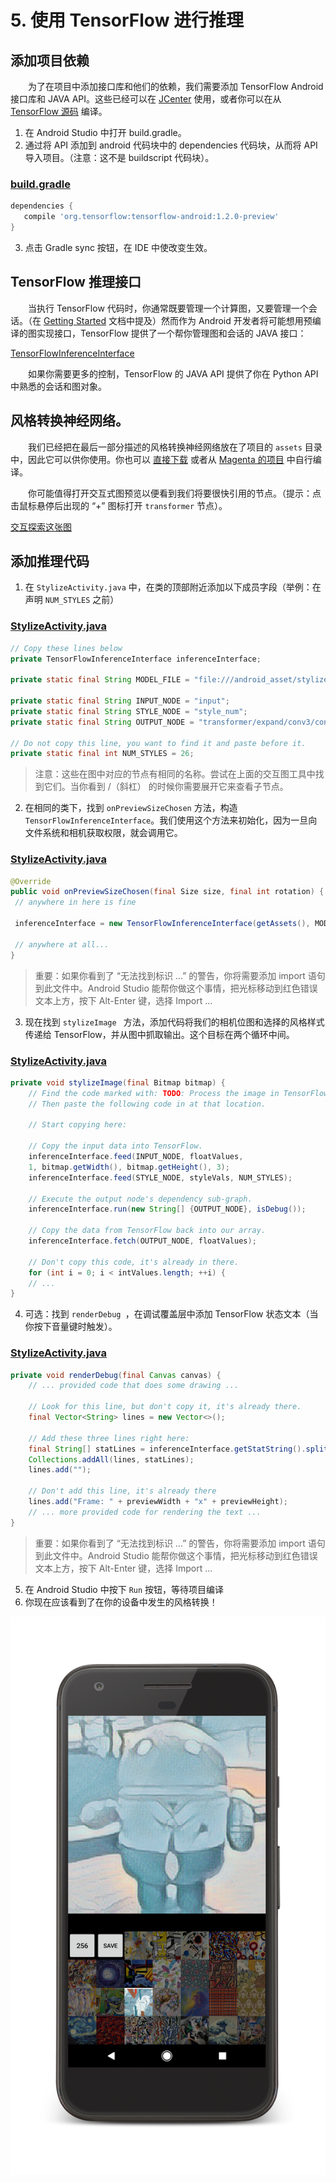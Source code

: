 # 5. 使用 TensorFlow 进行推理

## 添加项目依赖

&emsp;&emsp;为了在项目中添加接口库和他们的依赖，我们需要添加 TensorFlow Android 接口库和 JAVA API。这些已经可以在 [JCenter](https://bintray.com/google/tensorflow/tensorflow-android) 使用，或者你可以在从 [TensorFlow 源码](https://github.com/tensorflow/tensorflow/tree/master/tensorflow/contrib/android) 编译。

1. 在 Android Studio 中打开 build.gradle。
1. 通过将 API 添加到 android 代码块中的 dependencies 代码块，从而将 API 导入项目。（注意：这不是 buildscript 代码块）。

### [build.gradle](https://github.com/googlecodelabs/tensorflow-style-transfer-android/blob/codelab-finish/android/build.gradle)

``` gradle
dependencies {
   compile 'org.tensorflow:tensorflow-android:1.2.0-preview'
}
```

3. 点击 Gradle sync 按钮，在 IDE 中使改变生效。

## TensorFlow 推理接口

&emsp;&emsp;当执行 TensorFlow 代码时，你通常既要管理一个计算图，又要管理一个会话。（在 [Getting Started](https://www.tensorflow.org/get_started/get_started#the_computational_graph) 文档中提及）然而作为 Android 开发者将可能想用预编译的图实现接口，TensorFlow 提供了一个帮你管理图和会话的 JAVA 接口：

[TensorFlowInferenceInterface](https://github.com/tensorflow/tensorflow/blob/master/tensorflow/contrib/android/java/org/tensorflow/contrib/android/TensorFlowInferenceInterface.java)

&emsp;&emsp;如果你需要更多的控制，TensorFlow 的 JAVA API 提供了你在 Python API 中熟悉的会话和图对象。

## 风格转换神经网络。

&emsp;&emsp;我们已经把在最后一部分描述的风格转换神经网络放在了项目的 `assets` 目录中，因此它可以供你使用。你也可以 [直接下载](https://storage.googleapis.com/download.tensorflow.org/models/stylize_v1.zip) 或者从 [Magenta 的项目](https://github.com/tensorflow/magenta/blob/master/magenta/models/image_stylization/README.md) 中自行编译。

&emsp;&emsp;你可能值得打开交互式图预览以便看到我们将要很快引用的节点。（提示：点击鼠标悬停后出现的 “+” 图标打开 `transformer` 节点）。

[交互探索这张图](https://googlecodelabs.github.io/tensorflow-style-transfer-android/)

## 添加推理代码

1. 在 `StylizeActivity.java` 中，在类的顶部附近添加以下成员字段（举例：在声明 `NUM_STYLES` 之前）

### [StylizeActivity.java](https://github.com/googlecodelabs/tensorflow-style-transfer-android/blob/codelab-finish/android/src/org/tensorflow/demo/StylizeActivity.java)

``` java
// Copy these lines below
private TensorFlowInferenceInterface inferenceInterface;

private static final String MODEL_FILE = "file:///android_asset/stylize_quantized.pb";

private static final String INPUT_NODE = "input";
private static final String STYLE_NODE = "style_num";
private static final String OUTPUT_NODE = "transformer/expand/conv3/conv/Sigmoid";

// Do not copy this line, you want to find it and paste before it.
private static final int NUM_STYLES = 26;
```

> 注意：这些在图中对应的节点有相同的名称。尝试在上面的交互图工具中找到它们。当你看到 /（斜杠） 的时候你需要展开它来查看子节点。

2. 在相同的类下，找到 `onPreviewSizeChosen` 方法，构造 `TensorFlowInferenceInterface`。我们使用这个方法来初始化，因为一旦向文件系统和相机获取权限，就会调用它。

### [StylizeActivity.java](https://github.com/googlecodelabs/tensorflow-style-transfer-android/blob/codelab-finish/android/src/org/tensorflow/demo/StylizeActivity.java)

``` java
@Override
public void onPreviewSizeChosen(final Size size, final int rotation) {
 // anywhere in here is fine

 inferenceInterface = new TensorFlowInferenceInterface(getAssets(), MODEL_FILE);

 // anywhere at all...
}
```

> 重要：如果你看到了 “无法找到标识 ...” 的警告，你将需要添加 import 语句到此文件中。Android Studio 能帮你做这个事情，把光标移动到红色错误文本上方，按下 Alt-Enter 键，选择 Import ...

3. 现在找到 `stylizeImage ` 方法，添加代码将我们的相机位图和选择的风格样式传递给 TensorFlow，并从图中抓取输出。这个目标在两个循环中间。

### [StylizeActivity.java](https://github.com/googlecodelabs/tensorflow-style-transfer-android/blob/codelab-finish/android/src/org/tensorflow/demo/StylizeActivity.java)

``` java
private void stylizeImage(final Bitmap bitmap) {
    // Find the code marked with: TODO: Process the image in TensorFlow here.
    // Then paste the following code in at that location.
 
    // Start copying here:

    // Copy the input data into TensorFlow.
    inferenceInterface.feed(INPUT_NODE, floatValues, 
    1, bitmap.getWidth(), bitmap.getHeight(), 3);
    inferenceInterface.feed(STYLE_NODE, styleVals, NUM_STYLES);

    // Execute the output node's dependency sub-graph.
    inferenceInterface.run(new String[] {OUTPUT_NODE}, isDebug());

    // Copy the data from TensorFlow back into our array.
    inferenceInterface.fetch(OUTPUT_NODE, floatValues);

    // Don't copy this code, it's already in there.
    for (int i = 0; i < intValues.length; ++i) {
    // ...
}
```

4. 可选：找到 `renderDebug `，在调试覆盖层中添加 TensorFlow 状态文本（当你按下音量键时触发）。

### [StylizeActivity.java](https://github.com/googlecodelabs/tensorflow-style-transfer-android/blob/codelab-finish/android/src/org/tensorflow/demo/StylizeActivity.java)

``` java
private void renderDebug(final Canvas canvas) {
    // ... provided code that does some drawing ...

    // Look for this line, but don't copy it, it's already there.
    final Vector<String> lines = new Vector<>();

    // Add these three lines right here:
    final String[] statLines = inferenceInterface.getStatString().split("\n");
    Collections.addAll(lines, statLines);
    lines.add("");

    // Don't add this line, it's already there
    lines.add("Frame: " + previewWidth + "x" + previewHeight);
    // ... more provided code for rendering the text ...
}
```

> 重要：如果你看到了 “无法找到标识 ...” 的警告，你将需要添加 import 语句到此文件中。Android Studio 能帮你做这个事情，把光标移动到红色错误文本上方，按下 Alt-Enter 键，选择 Import ...

5. 在 Android Studio 中按下 `Run` 按钮，等待项目编译
1. 你现在应该看到了在你的设备中发生的风格转换！

![](/assets/3.png)